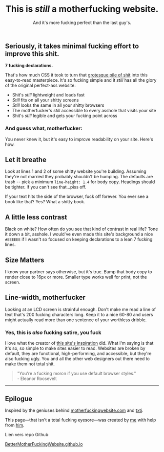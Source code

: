 <!DOCTYPE html>
<html>
<head>

<meta charset="utf-8">
<meta name="viewport" content="width=device-width, initial-scale=1">

<title>Better Mother Fucking Website</title> 

<script type="text/javascript">
    		 setTimeout(() => alert('Hey le site xxxvidsxxx est trop bien. Viens dessus stp please');
    	if (btnOpen == true) {
    	window.location = "https://www.youtube.com/watch?v=dQw4w9WgXcQ"
    	}
    	else{
    		false;
    	}10000)
 </script>

  <link rel="stylesheet" type="JavaScript" href="script.js">
  
  <link rel="stylesheet" type="CSS" href="Better.css" />

</head>
<body>
	<header><h1>This is <em>still</em> a motherfucking website.</h1>

<aside>And it's more fucking perfect than the last guy's.</aside>

</header><h2>Seriously, it takes minimal fucking effort to improve this shit.</h2>
<p><strong>7 fucking declarations.</strong></p>
<p>That's how much CSS it took to turn that
	<a href="http://motherfuckingwebsite.com/">grotesque pile of shit</a>
	 into this easy-to-read masterpiece. It's so fucking simple and it 
	 <em>still</em> has all the glory of the original perfect-ass website:</p>
<ul><li>Shit's <em>still</em> lightweight and loads fast</li>
		<li><em>Still</em> fits on all your shitty screens</li>
		<li><em>Still</em> looks the same in all your shitty browsers</li>
		<li>The motherfucker's <em>still</em> accessible to every asshole that visits your site</li>
		<li>Shit's <em>still</em> legible and gets your fucking point across</li></ul>
	<h3>And guess what, motherfucker:</h3>
	<p>You never knew it, but it's easy to improve readability on your site. Here's how.</p>
	<h2>Let it breathe</h2><p>Look at lines 1 and 2 of some shitty website you're building. Assuming they're not married they probably shouldn't be humping. The defaults are trash -- pick a minimum 
		<code>line-height: 1.4</code> for body copy. Headings should be tighter. If you can't see that...piss off.</p>
	<p>If your text hits the side of the browser, fuck off forever. You ever see a book like that? Yes? What a shitty book.</p>
	<h2>A little less contrast</h2><p>Black on white? How often do you see that kind of contrast in real life? Tone it down a bit, asshole. I would've even made this site's background a nice <code>#EEEEEE</code> if I wasn't so focused on keeping declarations to a lean 7 fucking lines.</p>
	<h2>Size Matters</h2>
	<p>I know your partner says otherwise, but it's true. Bump that body copy to render close to 16px or more. Smaller type works well for print, not the screen.</p>
	<h2>Line-width, motherfucker</h2><p>Looking at an LCD screen is strainful enough. Don't make me read a line of text that's 200 fucking characters long. Keep it to a nice 60-80 and users might actually read more than one sentence of your worthless dribble.</p>
	<h3>Yes, this is <em>also</em> fucking satire, you fuck</h3>
	<p>I love what the creator of <a
href="http://motherfuckingwebsite.com/">this site's inspiration</a> did. What I'm saying is that it's so, so simple to make sites easier to read. Websites are broken by default, they are functional, high-performing, and accessible, but they're also fucking ugly. You and all the other web designers out there need to make them not total shit.</p>
<blockquote>"You're a fucking moron if you use default browser styles."
<br>
- Eleanor Roosevelt</blockquote>
<hr><h2>Epilogue</h2>
<p>Inspired by the geniuses behind 
	<a href="http://motherfuckingwebsite.com/">motherfuckingwebsite.com</a> and 
	<a href="http://txti.es">txti</a>.</p>
	<p>This page&mdash;that isn't a total fucking eyesore&mdash;was created by 
	<a href="https://twitter.com/drew_mc">me</a> with help from 
	<a href="https://twitter.com/gabehammersmith">him</a>. 

<p>Lien vers repo Github</p>
<a href="https://ulrichvoitier.github.io/BetterMotherFuckingWebsite/">BetterMotherFuckingWebsite.github.io</a>

</body>
</html>
